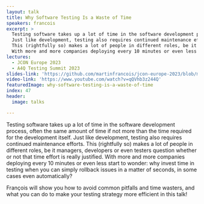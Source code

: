 ```yaml
---
layout: talk
title: Why Software Testing Is a Waste of Time
speakers: francois
excerpt: >
  Testing software takes up a lot of time in the software development process, often the same amount of time if not more than the time required for the development itself.
  Just like development, testing also requires continued maintenance efforts.
  This (rightfully so) makes a lot of people in different roles, be it managers, developers or even testers question whether or not that time effort is really justified.
  With more and more companies deploying every 10 minutes or even less start to wonder: why invest time in testing when you can simply rollback issues in a matter of seconds, in some cases even automatically?
lectures:
  - JCON Europe 2023
  - A4Q Testing Summit 2023
slides-link: 'https://github.com/martinfrancois/jcon-europe-2023/blob/main/JCON_EUROPE-2023-Why_Software_Testing_Is_a_Waste_of_Time.pdf'
video-link: 'https://www.youtube.com/watch?v=qQVhb3z244Q'
featuredImage: why-software-testing-is-a-waste-of-time
index: 47
header:
  image: talks

---
```


Testing software takes up a lot of time in the software development process, often the same amount of time if not more than the time required for the development itself.
Just like development, testing also requires continued maintenance efforts.
This (rightfully so) makes a lot of people in different roles, be it managers, developers or even testers question whether or not that time effort is really justified.
With more and more companies deploying every 10 minutes or even less start to wonder: why invest time in testing when you can simply rollback issues in a matter of seconds, in some cases even automatically?

François will show you how to avoid common pitfalls and time wasters, and what you can do to make your testing strategy more efficient in this talk!
